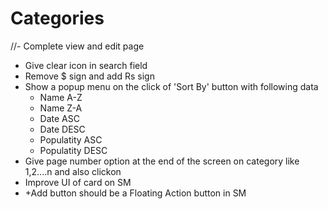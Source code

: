 # Categories

//- Complete view and edit page
- Give clear icon in search field
- Remove $ sign and add Rs sign
- Show a popup menu on the click of 'Sort By' button with following data
    - Name A-Z
    - Name Z-A
    - Date ASC
    - Date DESC
    - Populatity ASC
    - Populatity DESC
- Give page number option at the end of the screen on category like 1,2....n and also clickon
- Improve UI of card on SM 
-  +Add button should be a Floating Action button in SM